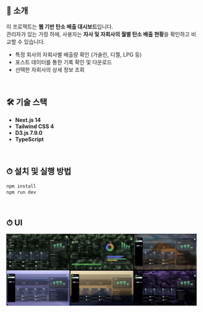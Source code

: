 ## 👋 소개

이 프로젝트는 **웹 기반 탄소 배출 대시보드**입니다.  
관리자가 있는 가정 하에, 사용자는 **자사 및 자회사의 월별 탄소 배출 현황**을 확인하고 비교할 수 있습니다.

- 특정 회사의 자회사별 배출량 확인 (가솔린, 디젤, LPG 등)
- 포스트 데이터를 통한 기록 확인 및 다운로드
- 선택한 자회사의 상세 정보 조회

</br>

## 🛠 기술 스택

- **Next.js 14**
- **Tailwind CSS 4**
- **D3.js 7.9.0**
- **TypeScript**

</br>

## ⏱ 설치 및 실행 방법

```
npm install
npm run dev
```

</br>

## ⏱ UI

![alt text](image.png)
